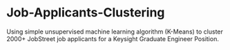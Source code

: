 # Job-Applicants-Clustering
Using simple unsupervised machine learning algorithm (K-Means) to cluster 2000+ JobStreet job applicants for a Keysight Graduate Engineer Position.
